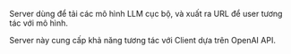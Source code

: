 Server dùng để tải các mô hình LLM cục bộ, và xuất ra URL để user tương tác với mô hình.

Server này cung cấp khả năng tương tác với Client dựa trên OpenAI API.